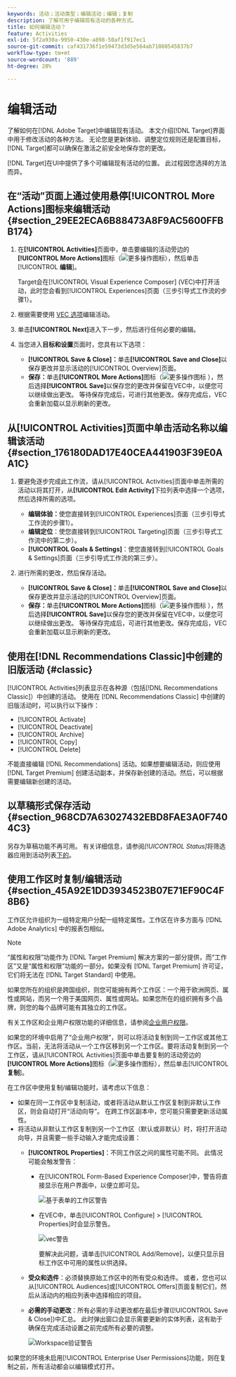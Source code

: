 ```yaml
---
keywords: 活动；活动类型；编辑活动；编辑；复制
description: 了解可用于编辑现有活动的各种方式。
title: 如何编辑活动？
feature: Activities
exl-id: 5f2a930a-9950-430e-a898-50af1f917ec1
source-git-commit: caf431736f1e59473d3d5e564ab71088545837b7
workflow-type: tm+mt
source-wordcount: '889'
ht-degree: 28%

---
```


# 编辑活动

了解如何在[!DNL Adobe Target]中编辑现有活动。 本文介绍[!DNL Target]界面中用于修改活动的各种方法。 无论您是更新体验、调整定位规则还是配置目标，[!DNL Target]都可以确保在激活之前安全地保存您的更改。

[!DNL Target]在UI中提供了多个可编辑现有活动的位置。 此过程因您选择的方法而异。

## 在“活动”页面上通过使用悬停[!UICONTROL More Actions]图标来编辑活动 {#section_29EE2ECA6B88473A8F9AC5600FFBB174}

1. 在&#x200B;**[!UICONTROL Activities]**&#x200B;页面中，单击要编辑的活动旁边的&#x200B;**[!UICONTROL More Actions]**&#x200B;图标（![更多操作图标](/help/main/assets/icons/MoreSmall.svg)），然后单击&#x200B;[!UICONTROL **编辑**]。

   Target会在[!UICONTROL Visual Experience Composer] (VEC)中打开活动，此时您会看到[!UICONTROL Experiences]页面（三步引导式工作流的步骤1）。

1. 根据需要使用 [VEC 选项](/help/main/c-experiences/c-visual-experience-composer/viztarget-options.md)编辑活动。

1. 单击&#x200B;**[!UICONTROL Next]**&#x200B;进入下一步，然后进行任何必要的编辑。

1. 当您进入&#x200B;**目标和设置**&#x200B;页面时，您具有以下选项：

   * **[!UICONTROL Save & Close]：**&#x200B;单击&#x200B;**[!UICONTROL Save and Close]**&#x200B;以保存更改并显示活动的[!UICONTROL Overview]页面。
   * **保存：**&#x200B;单击&#x200B;**[!UICONTROL More Actions]**&#x200B;图标（![更多操作图标](/help/main/assets/icons/MoreSmallListVert.svg) ），然后选择&#x200B;**[!UICONTROL Save]**&#x200B;以保存您的更改并保留在VEC中，以便您可以继续做出更改。 等待保存完成后，可进行其他更改。保存完成后，VEC 会重新加载以显示刷新的更改。

## 从[!UICONTROL Activities]页面中单击活动名称以编辑该活动 {#section_176180DAD17E40CEA441903F39E0AA1C}

1. 要避免逐步完成此工作流，请从[!UICONTROL Activities]页面中单击所需的活动以将其打开，从&#x200B;**[!UICONTROL Edit Activity]**&#x200B;下拉列表中选择一个选项，然后选择所需的选项。

   * **编辑体验：**&#x200B;使您直接转到[!UICONTROL Experiences]页面（三步引导式工作流的步骤1）。
   * **编辑定位**：使您直接转到[!UICONTROL Targeting]页面（三步引导式工作流中的第二步）。
   * **[!UICONTROL Goals & Settings]**：使您直接转到[!UICONTROL Goals & Settings]页面（三步引导式工作流的第三步）。

1. 进行所需的更改，然后保存活动。

   * **[!UICONTROL Save & Close]：**&#x200B;单击&#x200B;**[!UICONTROL Save and Close]**&#x200B;以保存更改并显示活动的[!UICONTROL Overview]页面。
   * **保存：**&#x200B;单击&#x200B;**[!UICONTROL More Actions]**&#x200B;图标（![更多操作图标](/help/main/assets/icons/MoreSmallListVert.svg) ），然后选择&#x200B;**[!UICONTROL Save]**&#x200B;以保存您的更改并保留在VEC中，以便您可以继续做出更改。 等待保存完成后，可进行其他更改。保存完成后，VEC 会重新加载以显示刷新的更改。

## 使用在[!DNL Recommendations Classic]中创建的旧版活动 {#classic}

[!UICONTROL Activities]列表显示在各种源（包括[!DNL Recommendations Classic]）中创建的活动。 使用在 [!DNL Recommendations Classic] 中创建的旧版活动时，可以执行以下操作：

* [!UICONTROL Activate]
* [!UICONTROL Deactivate]
* [!UICONTROL Archive]
* [!UICONTROL Copy]
* [!UICONTROL Delete]

不能直接编辑 [!DNL Recommendations] 活动。如果想要编辑活动，则应使用 [!DNL Target Premium] 创建活动副本，并保存新创建的活动。然后，可以根据需要编辑新创建的活动。

## 以草稿形式保存活动 {#section_968CD7A63027432EBD8FAE3A0F7404C3}

另存为草稿功能不再可用。 有关详细信息，请参阅&#x200B;*[!UICONTROL Status]*&#x200B;将筛选器应用到活动列表[下的](/help/main/c-activities/activities.md#filters)。

## 使用工作区时复制/编辑活动 {#section_45A92E1DD3934523B07E71EF90C4F8B6}

工作区允许组织为一组特定用户分配一组特定属性。工作区在许多方面与 [!DNL Adobe Analytics] 中的报表包相似。

>[!NOTE]
>
>“属性和权限”功能作为 [!DNL Target Premium] 解决方案的一部分提供，而“工作区”又是“属性和权限”功能的一部分。如果没有 [!DNL Target Premium] 许可证，它们将无法在 [!DNL Target Standard] 中使用。

如果您所在的组织是跨国组织，则您可能拥有两个工作区：一个用于欧洲网页、属性或网站，而另一个用于美国网页、属性或网站。如果您所在的组织拥有多个品牌，则您的每个品牌可能有其独立的工作区。

有关工作区和企业用户权限功能的详细信息，请参阅[企业用户权限](/help/main/administrating-target/c-user-management/property-channel/property-channel.md#concept_E396B16FA2024ADBA27BC056138F9838)。

如果您的环境中启用了“企业用户权限”，则可以将活动复制到同一工作区或其他工作区。当前，无法将活动从一个工作区移到另一个工作区。要将活动复制到另一个工作区，请从[!UICONTROL Activities]页面中单击要复制的活动旁边的&#x200B;**[!UICONTROL More Actions]**&#x200B;图标（![更多操作图标](/help/main/assets/icons/MoreSmall.svg)），然后单击&#x200B;[!UICONTROL **复制**]。

在工作区中使用复制/编辑功能时，请考虑以下信息：

* 如果在同一工作区中复制活动，或者将活动从默认工作区复制到非默认工作区，则会自动打开“活动向导”。 在跨工作区副本中，您可能只需要更新活动属性。
* 将活动从非默认工作区复制到另一个工作区（默认或非默认）时，将打开活动向导，并且需要一些手动输入才能完成设置：
   * **[!UICONTROL Properties]**：不同工作区之间的属性可能不同。 此情况可能会触发警告：

      * 在[!UICONTROL Form-Based Experience Composer]中，警告将直接显示在用户界面中，以便立即可见。

        ![基于表单的工作区警告](/help/main/c-activities/assets/form-based-warning.png)

      * 在VEC中，单击[!UICONTROL Configure] > [!UICONTROL Properties]时会显示警告。

        ![vec警告](/help/main/c-activities/assets/vec-warning.png)

        要解决此问题，请单击[!UICONTROL Add/Remove]，以便只显示目标工作区中可用的属性以供选择。

   * **受众和选件**：必须替换原始工作区中的所有受众和选件。 或者，您也可以从[!UICONTROL Audiences]或[!UICONTROL Offers]页面复制它们，然后从活动内的相应列表中选择相应的项目。

   * **必需的手动更改**：所有必需的手动更改都在最后步骤([!UICONTROL Save & Close])中汇总。 此时弹出窗口会显示需要更新的实体列表，这有助于确保在完成活动设置之前完成所有必要的调整。

     ![Workspace验证警告](/help/main/c-activities/assets/work-space-validation.png)

如果您的环境未启用[!UICONTROL Enterprise User Permissions]功能，则在复制之前，所有活动都会以编辑模式打开。